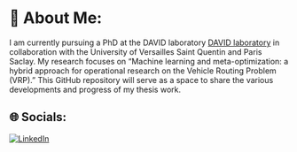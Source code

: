 # 💫 About Me:
I am currently pursuing a PhD at the DAVID laboratory [DAVID laboratory](https://www.david.uvsq.fr/) in collaboration with the University of Versailles Saint Quentin and Paris Saclay. My research focuses on “Machine learning and meta-optimization: a hybrid approach for operational research on the Vehicle Routing Problem (VRP).” This GitHub repository will serve as a space to share the various developments and progress of my thesis work.



## 🌐 Socials:
[![LinkedIn](https://img.shields.io/badge/LinkedIn-%230077B5.svg?logo=linkedin&logoColor=white)](https://www.linkedin.com/in/jules-andretti) 

